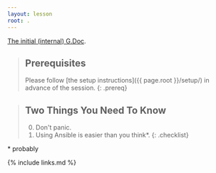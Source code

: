 ```yaml
---
layout: lesson
root: .
---
```


[The initial (internal) G.Doc](https://docs.google.com/document/d/1YDueOUkEM7ANnLSJmw50lFW-zF7ngbGrPt2tDZgM14Y/edit#). 

> ## Prerequisites
>
> Please follow [the setup instructions]({{ page.root }}/setup/) in advance of the session.
{: .prereq}

> ## Two Things You Need To Know
>
> 0.  Don't panic.
> 1.  Using Ansible is easier than you think*.
{: .checklist}

\* probably


{% include links.md %}
